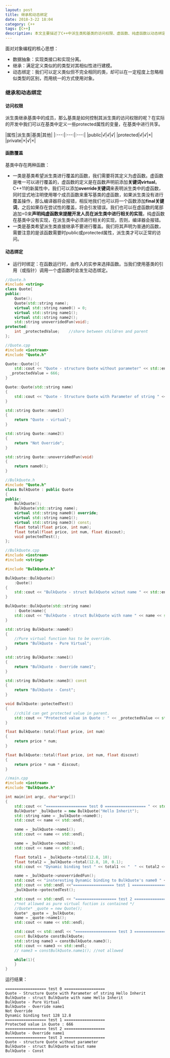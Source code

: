 ```yaml
---
layout: post
title: 继承和动态绑定
date: 2018-3-22 18:04
category: C++
tags: [C++]
description: 本文主要描述了C++中派生类和基类的访问权限、虚函数、纯虚函数以动态绑定的概念，并通过实例来展示对该部分的理解。
---
```


面对对象编程的核心思想：
- 数据抽象：实现类接口和实现分离。
- 继承：满足定义类似的的类型对其相似性进行建模。
- 动态绑定：我们可以定义类似但不完全相同的类，却可以在一定程度上忽略相似类型的区别，而用统一的方式使用对象。

### 继承和动态绑定

#### 访问权限
派生类继承基类中的成员，那么基类是如何控制其派生类的访问权限的呢？在实际的开发中我们可以在基类中定义一些protected属性的变量，在基类中进行共享。

|属性|派生类|基类|其他|
|:---:|:---:|:---:|
|public|√|√|√|
|protected|√|√|×|
|private|×|√|×|

#### 函数覆盖

基类中存在两种函数：
- 一类是基类希望派生类进行覆盖的函数，我们需要将其定义为虚函数。虚函数是唯一可以进行覆盖的，虚函数的定义是在函数声明前添加**关键词virtual**。C++11的新属性中，我们可以添加**override关键词**来表明派生类中的虚函数，同时显式地注明使用哪个成员函数来重写基类的虚函数，如果派生类没有进行覆盖操作，那么编译器将会报错，相反地我们也可以将一个函数添加**final关键词**，之后如果存在尝试性的覆盖，将会引发错误。我们也可以在虚函数的尾部追加=0来**声明纯虚函数来提醒开发人员在派生类中进行相关的实现**，纯虚函数在基类中没有实现，在派生类中必须进行相关的实现，否则，编译器会报错。
- 一类是基类希望派生类直接继承不要进行覆盖。我们将其声明为普通的函数，需要注意的是该函数需要时public或protected属性，派生类才可以正常的访问。

#### 动态绑定
- 运行时绑定：在函数运行时，由传入的实参来选择函数。当我们使用基类的引用（或指针）调用一个虚函数时会发生动态绑定。

```c++
//Quote.h
#include <string>
class Quote{
public:
	Quote();
	Quote(std::string name);
	virtual std::string name0() = 0;
	virtual std::string name1();
	virtual std::string name2();
	std::string unoverridedFun(void);
protected:
	int _protectedValue;	//share between children and parent
};
```
```c++
//Quote.cpp
#include <iostream>
#include "Quote.h"

Quote::Quote(){
	std::cout << "Quote - structure Quote without parameter" << std::endl;
  _protectedValue = 666;
}

Quote::Quote(std::string name)
{
	std::cout << "Quote - Structure Quote with Parameter of string " << name << std::endl;
}

std::string Quote::name1()
{
	return "Quote - virtual";
}

std::string Quote::name2()
{
	return "Not Override";
}

std::string Quote::unoverridedFun(void)
{
	return name0();
}
```
```c++
//BulkQuote.h
#include "Quote.h"
class BulkQuote : public Quote
{
public:
	BulkQuote();
	BulkQuote(std::string name);
	virtual std::string name0() override;
	virtual std::string name1();
	virtual std::string name3() const;
	float total(float price, int num);
	float total(float price, int num, float discout);
	void potectedTest();
};
```

```c++
//BulkQuote.cpp
#include <iostream>
#include <string>

#include "BulkQuote.h"

BulkQuote::BulkQuote()
	:Quote()
{
	std::cout << "BulkQuote - struct BulkQuote witout name " << std::endl;
}

BulkQuote::BulkQuote(std::string name)
	: Quote(name){
	std::cout << "BulkQuote - struct BulkQuote with name " << name << std::endl;
}

std::string BulkQuote::name0()
{
	//Pure virtual function has to be override.
	return "BulkQuote - Pure Virtual";
}

std::string BulkQuote::name1()
{
	return "BulkQuote - Override name1";
}

std::string BulkQuote::name3() const
{
	return "BulkQuote - Const";
}

void BulkQuote::potectedTest()
{
	//child can get protected value in parent.
	std::cout << "Protected value in Quote : " << _protectedValue << std::endl;
}

float BulkQuote::total(float price, int num)
{
	return price * num;
}

float BulkQuote::total(float price, int num, float discout)
{
	return price * num * discout;
}
```

```c++
//main.cpp
#include <iostream>
#include "BulkQuote.h"

int main(int argc, char*argv[])
{
	std::cout << "================== test 0 ================== " << std::endl;
	BulkQuote* _bulkQuote = new BulkQuote("Hello Inherit");
	std::string name = _bulkQuote->name0();
	std::cout << name << std::endl;

	name = _bulkQuote->name1();
	std::cout << name << std::endl;

	name = _bulkQuote->name2();
	std::cout << name << std::endl;

	float total1 = _bulkQuote->total(12.8, 10);
	float total2 = _bulkQuote->total(12.8, 10, 0.1);
	std::cout << "Dynamic binding test " << total1 << "  " << total2 << std::endl;

	name = _bulkQuote->unoverridedFun();
	std::cout << "insteresting Dynamic binding to BulkQuote's name0 " << name << std::endl;
	std::cout << std::endl <<"================== test 1 ================== " << std::endl;
	_bulkQuote->potectedTest();

	std::cout << std::endl << "================== test 2 ================== " << std::endl;
	/*not allowed as pure virtual fuction is contained */
	//Quote* _quote = new Quote();
	Quote* _quote = _bulkQuote;
	name = _quote->name1();
	std::cout << name << std::endl;

	std::cout << std::endl << "================== test 3 ================== " << std::endl;
	const BulkQuote constBulkQuote;
	std::string name3 = constBulkQuote.name3();
    std::cout << name3 << std::endl;
	// name3 = constBulkQuote.name1(); //not allowed

	while(1){
	}
}

```
运行结果：
```
================== test 0 ==================
Quote - Structure Quote with Parameter of string Hello Inherit
BulkQuote - struct BulkQuote with name Hello Inherit
BulkQuote - Pure Virtual
BulkQuote - Override name1
Not Override
Dynamic binding test 128 12.8
================== test 1 ==================
Protected value in Quote : 666
================== test 2 ==================
BulkQuote - Override name1
================== test 3 ==================
Quote - structure Quote without parameter
BulkQuote - struct BulkQuote witout name
BulkQuote - Const
```